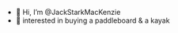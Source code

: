 - 👋 Hi, I’m @JackStarkMacKenzie
- 👀 interested in buying a paddleboard & a kayak


<!---
JackStarkMacKenzie/JackStarkMacKenzie is a ✨ special ✨ repository because its `README.md` (this file) appears on your GitHub profile.
You can click the Preview link to take a look at your changes.
--->
